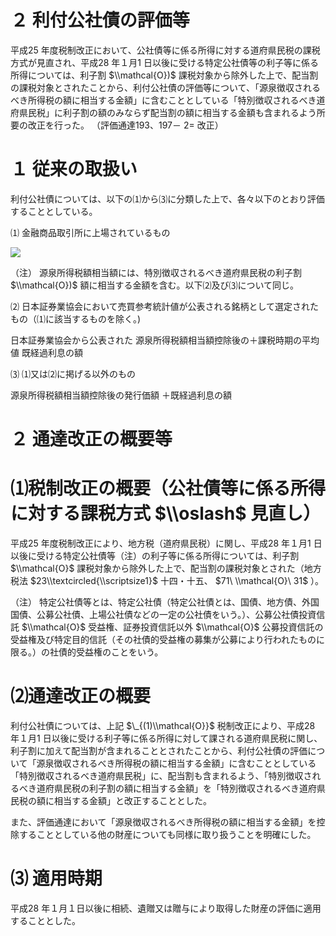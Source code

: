 # ２ 利付公社債の評価等

平成25 年度税制改正において、公社債等に係る所得に対する道府県民税の課税方式が見直され、平成28 年１月1 日以後に受ける特定公社債等の利子等に係る所得については、利子割 $\\mathcal{O})$ 課税対象から除外した上で、配当割の課税対象とされたことから、利付公社債の評価等について、「源泉徴収されるべき所得税の額に相当する金額」に含むこととしている「特別徴収されるべき道府県民税」に利子割の額のみならず配当割の額に相当する金額も含まれるよう所要の改正を行った。 （評価通達193、197－ $2=$ 改正）

# １ 従来の取扱い

利付公社債については、以下の⑴から⑶に分類した上で、各々以下のとおり評価することとしている。

⑴ 金融商品取引所に上場されているもの

![](https://www.nta.go.jp/tmp/0b04fb68-29e1-4543-8f97-cba3a5bc1d3e/images/16480cf3bca867cd6515388a85ff30bb490c4168f7b8e77168bb61909927906f.jpg)

（注） 源泉所得税額相当額には、特別徴収されるべき道府県民税の利子割 $\\mathcal{O})$ 額に相当する金額を含む。以下⑵及び⑶について同じ。

⑵ 日本証券業協会において売買参考統計値が公表される銘柄として選定されたもの（⑴に該当するものを除く。)

日本証券業協会から公表された 源泉所得税額相当額控除後の＋課税時期の平均値 既経過利息の額

⑶ ⑴又は⑵に掲げる以外のもの

源泉所得税額相当額控除後の発行価額 ＋既経過利息の額

# ２ 通達改正の概要等

# ⑴税制改正の概要（公社債等に係る所得に対する課税方式 $\\oslash$ 見直し）

平成25 年度税制改正により、地方税（道府県民税）に関し、平成28 年１月1 日以後に受ける特定公社債等（注）の利子等に係る所得については、利子割 $\\mathcal{O}$ 課税対象から除外した上で、配当割の課税対象とされた（地方税法 $23\\textcircled{\\scriptsize1}$ 十四・十五、 $71\ \\mathcal{O}\ 31$ ）。

（注） 特定公社債等とは、特定公社債（特定公社債とは、国債、地方債、外国国債、公募公社債、上場公社債などの一定の公社債をいう。）、公募公社債投資信託 $\\mathcal{O}$ 受益権、証券投資信託以外 $\\mathcal{O}$ 公募投資信託の受益権及び特定目的信託（その社債的受益権の募集が公募により行われたものに限る。）の社債的受益権のことをいう。

# ⑵通達改正の概要

利付公社債については、上記 $\_{(1)\\mathcal{O}}$ 税制改正により、平成28 年１月1 日以後に受ける利子等に係る所得に対して課される道府県民税に関し、利子割に加えて配当割が含まれることとされたことから、利付公社債の評価について「源泉徴収されるべき所得税の額に相当する金額」に含むこととしている「特別徴収されるべき道府県民税」に、配当割も含まれるよう、「特別徴収されるべき道府県民税の利子割の額に相当する金額」を「特別徴収されるべき道府県民税の額に相当する金額」と改正することとした。

また、評価通達において「源泉徴収されるべき所得税の額に相当する金額」を控除することとしている他の財産についても同様に取り扱うことを明確にした。

# ⑶ 適用時期

平成28 年１月１日以後に相続、遺贈又は贈与により取得した財産の評価に適用することとした。